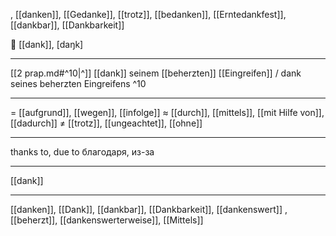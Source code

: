 , [[danken]], [[Gedanke]], [[trotz]], [[bedanken]], [[Erntedankfest]], [[dankbar]], [[Dankbarkeit]]

🔗 [[dank]], [daŋk]

---
[[2 prap.md#^10|^]] [[dank]] seinem [[beherzten]] [[Eingreifen]] / dank seines beherzten Eingreifens ^10

---
= [[aufgrund]], [[wegen]], [[infolge]]
≈ [[durch]], [[mittels]], [[mit Hilfe von]], [[dadurch]]
≠ [[trotz]], [[ungeachtet]], [[ohne]]

---
thanks to, due to
благодаря, из-за

---
[[dank]]

---
[[danken]], [[Dank]], [[dankbar]], [[Dankbarkeit]], [[dankenswert]]
, [[beherzt]], [[dankenswerterweise]], [[Mittels]]